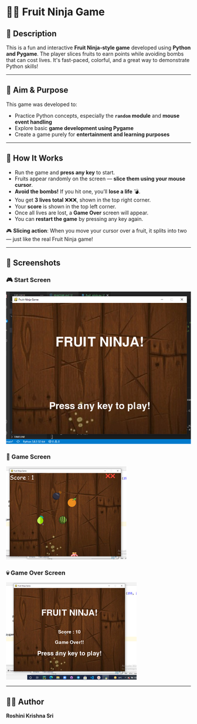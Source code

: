 # 🍉💥 Fruit Ninja Game

## 📝 Description

This is a fun and interactive **Fruit Ninja-style game** developed using **Python and Pygame**. The player slices fruits to earn points while avoiding bombs that can cost lives. It's fast-paced, colorful, and a great way to demonstrate Python skills!

---

## 🎯 Aim & Purpose

This game was developed to:
- Practice Python concepts, especially the **`random` module** and **mouse event handling**
- Explore basic **game development using Pygame**
- Create a game purely for **entertainment and learning purposes**

---

## 🧠 How It Works

- Run the game and **press any key** to start.
- Fruits appear randomly on the screen — **slice them using your mouse cursor**.
- **Avoid the bombs!** If you hit one, you’ll **lose a life** 💣.
- You get **3 lives total** ❌❌❌, shown in the top right corner.
- Your **score** is shown in the top left corner.
- Once all lives are lost, a **Game Over** screen will appear.
- You can **restart the game** by pressing any key again.

🎮 **Slicing action**: When you move your cursor over a fruit, it splits into two — just like the real Fruit Ninja game!

---

## 📸 Screenshots

### 🎮 Start Screen
![Start Screen](https://github.com/RoshiniKrishnasri/FruitNinja-Game/blob/main/Media/FirstScreen%20-%20Copy.png)

###  🍉 Game Screen
![Game Over Screen](https://github.com/RoshiniKrishnasri/FruitNinja-Game/blob/main/Media/GameScreen.png)

### 💀 Game Over Screen
![Game Over Screen](https://github.com/RoshiniKrishnasri/FruitNinja-Game/blob/main/Media/GameOverScreen.png)

---

## 👩‍💻 Author

**Roshini Krishna Sri**  
